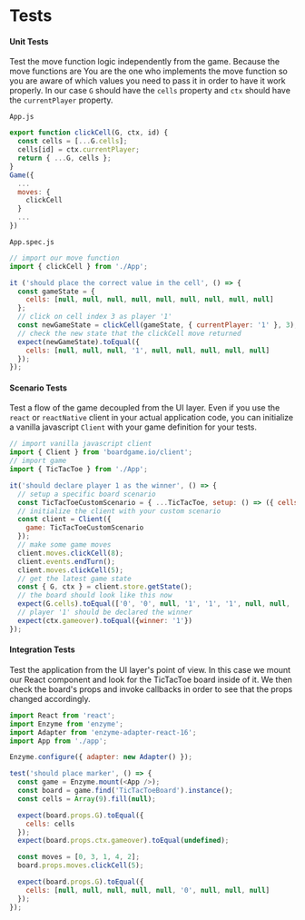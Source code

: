 # Tests


#### Unit Tests
Test the move function logic independently from the game. Because the move functions are You are the one who implements the move function so you are aware of which values you need to pass it in order to have it work properly. In our case `G` should have the `cells` property and `ctx` should have the `currentPlayer` property.


`App.js`
```js
export function clickCell(G, ctx, id) {
  const cells = [...G.cells];
  cells[id] = ctx.currentPlayer;
  return { ...G, cells };
}
Game({
  ...
  moves: {
    clickCell
  }
  ...
})
```

`App.spec.js`
```js
// import our move function
import { clickCell } from './App';

it ('should place the correct value in the cell', () => {
  const gameState = {
    cells: [null, null, null, null, null, null, null, null, null]
  };
  // click on cell index 3 as player '1'
  const newGameState = clickCell(gameState, { currentPlayer: '1' }, 3);
  // check the new state that the clickCell move returned
  expect(newGameState).toEqual({
    cells: [null, null, null, '1', null, null, null, null, null]
  });
});
```

#### Scenario Tests
Test a flow of the game decoupled from the UI layer. Even if you use the `react` or `reactNative` client in your actual application code, you can initialize a vanilla javascript `Client` with your game definition for your tests.

```js
// import vanilla javascript client
import { Client } from 'boardgame.io/client';
// import game
import { TicTacToe } from './App';

it('should declare player 1 as the winner', () => {
  // setup a specific board scenario
  const TicTacToeCustomScenario = { ...TicTacToe, setup: () => ({ cells: ['0', '0', null, '1', '1', null, null, null, null] }) };
  // initialize the client with your custom scenario
  const client = Client({
    game: TicTacToeCustomScenario
  });
  // make some game moves
  client.moves.clickCell(8);
  client.events.endTurn();
  client.moves.clickCell(5);
  // get the latest game state
  const { G, ctx } = client.store.getState();
  // the board should look like this now
  expect(G.cells).toEqual(['0', '0', null, '1', '1', '1', null, null, '0']);
  // player '1' should be declared the winner
  expect(ctx.gameover).toEqual({winner: '1'})
});
```

#### Integration Tests
Test the application from the UI layer's point of view. In this case we mount our React component and look for the TicTacToe board inside of it. We then check the board's props and invoke callbacks in order to see that the props changed accordingly.

```js
import React from 'react';
import Enzyme from 'enzyme';
import Adapter from 'enzyme-adapter-react-16';
import App from './app';

Enzyme.configure({ adapter: new Adapter() });

test('should place marker', () => {
  const game = Enzyme.mount(<App />);
  const board = game.find('TicTacToeBoard').instance();
  const cells = Array(9).fill(null);

  expect(board.props.G).toEqual({
    cells: cells
  });
  expect(board.props.ctx.gameover).toEqual(undefined);

  const moves = [0, 3, 1, 4, 2];
  board.props.moves.clickCell(5);

  expect(board.props.G).toEqual({
    cells: [null, null, null, null, null, '0', null, null, null]
  });
});
```
